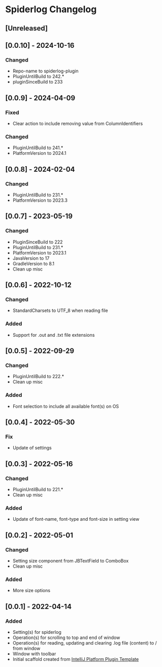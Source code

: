 <!-- Keep a Changelog guide -> https://keepachangelog.com -->

# Spiderlog Changelog

## [Unreleased]

## [0.0.10] - 2024-10-16

### Changed
- Repo-name to spiderlog-plugin
- PluginUntilBuild to 242.*
- pluginSinceBuild to 233

## [0.0.9] - 2024-04-09
### Fixed
- Clear action to include removing value from ColumnIdentifiers

### Changed
- PluginUntilBuild to 241.*
- PlatformVersion to 2024.1

## [0.0.8] - 2024-02-04
### Changed
- PluginUntilBuild to 231.*
- PlatformVersion to 2023.3

## [0.0.7] - 2023-05-19
### Changed
- PluginSinceBuild to 222
- PluginUntilBuild to 231.*
- PlatformVersion to 2023.1
- JavaVersion to 17
- GradleVersion to 8.1
- Clean up misc

## [0.0.6] - 2022-10-12
### Changed
- StandardCharsets to UTF_8 when reading file

### Added
- Support for .out and .txt file extensions

## [0.0.5] - 2022-09-29
### Changed
- PluginUntilBuild to 222.*
- Clean up misc

### Added
- Font selection to include all available font(s) on OS

## [0.0.4] - 2022-05-30
### Fix
- Update of settings

## [0.0.3] - 2022-05-16
### Changed
- PluginUntilBuild to 221.*
- Clean up misc

### Added
- Update of font-name, font-type and font-size in setting view

## [0.0.2] - 2022-05-01
### Changed
- Setting size component from JBTextField to ComboBox
- Clean up misc

### Added
- More size options

## [0.0.1] - 2022-04-14
### Added
- Setting(s) for spiderlog
- Operation(s) for scrolling to top and end of window
- Operation(s) for reading, updating and clearing .log file (content) to / from window
- Window with toolbar
- Initial scaffold created from [IntelliJ Platform Plugin Template](https://github.com/JetBrains/intellij-platform-plugin-template)
